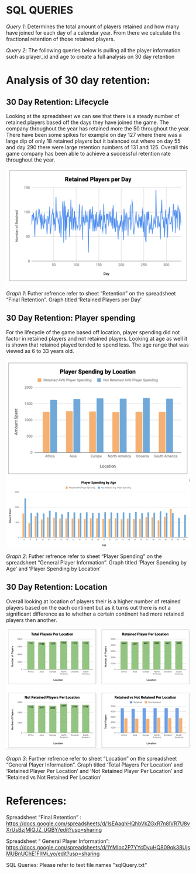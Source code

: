 # SQL QUERIES

*Query 1*: Determines the total amount of players retained and how many have joined for each day of a calendar year. From there we calculate the fractional retention of those retained players. 

*Query 2*: The following queries below is pulling all the player information such as player_id and age to create a full analysis on 30 day retention


# Analysis of 30 day retention:

## 30 Day Retention: Lifecycle

Looking at the spreadsheet we can see that there is a steady number of retained players based off the days they have joined the game. The company throughout the year has retained more the 50 throughout the year. There have been some spikes for example on day 127 where there was a large dip of only 18 retained players but it balanced out where on day 55 and day 290 there were large retention numbers of 131 and 125. Overall this game company has been able to achieve a successful retention rate throughout the year. 

![Retention Lifecycle](./Images/Retention_Lifecyle.png)

*Graph 1*: Futher refrence refer to sheet “Retention” on the spreadsheet “Final Retention”. Graph titled ‘Retained Players per Day’


## 30 Day Retention: Player spending

For the lifecycle of the game based off location, player spending did not factor in retained players and not retained players. Looking at age as well it is shown that retained played tended to spend less. The age range that was viewed as 6 to 33 years old.

![Retention player spending by location](./Images/playerSpending_location.png)
![Retention player spending by age](./Images/playerSpending_age.png)

*Graph 2*: Futher refrence refer to sheet “Player Spending” on the spreadsheet “General Player Information”. Graph titled ‘Player Spending by Age’ and ‘Player Spending by Location’


## 30 Day Retention: Location

Overall looking at location of players their is a higher number of retained players based on the each continent but as it turns out there is not a significant difference as to whether a certain continent had more retained players then another. 

![Retention based off location](./Images/Retention_location.png)

*Graph 3*: Further refrence refer to sheet “Location” on the spreadsheet “General Player Information”. Graph titled ‘Total Players Per Location’ and ‘Retained Player Per Location’  and ‘Not Retained Player Per Location’ and ‘Retained vs Not Retained Per Location’

# References: 
Spreadsheet “Final Retention” : https://docs.google.com/spreadsheets/d/1sEAaqhHQhbVkZGxR7n8lVR7U8vXrUsBzjMlQJZ_UQBY/edit?usp=sharing

Spreadsheet “ General Player Information”: https://docs.google.com/spreadsheets/d/1YMIoc2P7YYcDyuHQ809qk38UjsMUBnUChE1FllMi_yo/edit?usp=sharing

SQL Queries: Please refer to text file names "sqlQuery.txt"
